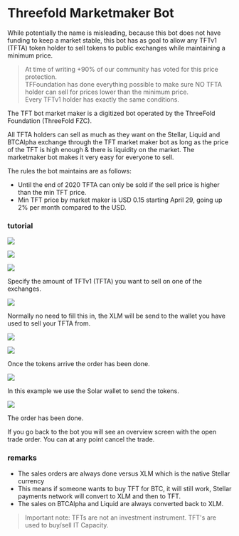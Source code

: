 # Threefold Marketmaker Bot

While potentially the name is misleading, because this bot does not have funding to keep a market stable, 
this bot has as goal to allow any TFTv1 (TFTA) token holder to sell tokens to public exchanges while maintaining a minimum price.

> At time of writing +90% of our community has voted for this price protection. <BR>
> TFFoundation has done everything possible to make sure NO TFTA holder can sell for prices lower than the minimum price. <BR>
> Every TFTv1 holder has exactly the same conditions. <BR>

The TFT bot market maker is a digitized bot operated by the ThreeFold Foundation (ThreeFold FZC). 

All TFTA holders can sell as much as they want on the Stellar, Liquid and BTCAlpha exchange through the TFT market maker bot as long as the price of the TFT is high enough & there is liquidity on the market. The marketmaker bot makes it very easy for everyone to sell.

The rules the bot maintains are as follows:

- Until the end of 2020 TFTA can only be sold if the sell price is higher than the min TFT price.
- Min TFT price by market maker is USD 0.15 starting April 29, going up 2% per month compared to the USD.

### tutorial

![](img/mm_bot1.png)

![](img/mm_bot2.png)

![](img/mm_bot3.png)

Specify the amount of TFTv1 (TFTA) you want to sell on one of the exchanges.

![](img/mm_bot4.png)

Normally no need to fill this in, the XLM will be send to the wallet you have used to sell your TFTA from.

![](img/mm_bot5.png)

![](img/mm_bot6.png)

Once the tokens arrive the order has been done.

![](img/mm_bot7.png)

In this example we use the Solar wallet to send the tokens.

![](img/mm_bot8.png)

The order has been done.

If you go back to the bot you will see an overview screen with the open trade order.
You can at any point cancel the trade.

### remarks

- The sales orders are always done versus XLM which is the native Stellar currency
- This means if someone wants to buy TFT for BTC, it will still work, Stellar payments network will convert to XLM and then to TFT. 
- The sales on BTCAlpha and Liquid are always converted back to XLM.

> Important note: TFTs are not an investment instrument. TFT's are used to buy/sell IT Capacity.
